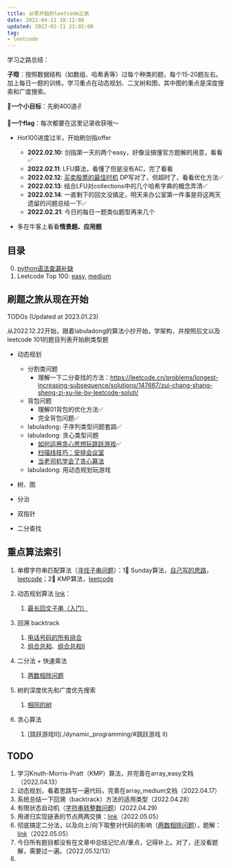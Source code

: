 ```yaml
---
title: 从零开始的leetcode之旅
date: 2022-04-11 10:12:00
updated: 2022-02-11 23:02:00
tag:
- leetcode
---
```


学习之路总结：

**子晗**：按照数据结构（如数组、哈希表等）过每个种类的题，每个15-20题左右。加上每日一题的训练。学习重点在动态规划、二叉树和图，其中图的重点是深度搜索和广度搜索。

**🌟一个小目标**：先刷400道✌️

**🌟一个flag**：每次都要在这里记录收获哦～

- Hot100进度过半，开始刷剑指offer
    - **2022.02.10:** 剑指第一天的两个easy，好像没搞懂官方题解的用意，看看✅
    - **2022.02.11**: LFU算法，看懂了但是没有AC，完了看看
    - **2022.02.12**: [买卖股票的最佳时机](https://leetcode.cn/problems/best-time-to-buy-and-sell-stock-iii/description/) DP写对了，但超时了，看看优化方法✅
    - **2022.02.13**: 结合LFU对collections中的几个哈希字典的概念弄清✅
    - **2022.02.14**: 一直剩下的回文没搞定，明天来办公室第一件事是将这两天遗留的问题总结一下✅
    - **2022.02.21**: 今日的每日一题类似题型再来几个

- 多在牛客上看看**情景题、应用题**



## 目录

0. [python语法查漏补缺](./python.md)
1. Leetcode Top 100: [easy](./0_array_easy.md), [medium](./0_array_medium.md)



## 刷题之旅从现在开始

TODOs (Updated at 2023.01.23)

从2022.12.22开始，跟着labuladong的算法小抄开始，学架构，并按照后文以及leetcode 101的题目列表开始刷类型题

- 动态规划 
    - 分割类问题
        - 理解一下二分查找的方法：https://leetcode.cn/problems/longest-increasing-subsequence/solutions/147667/zui-chang-shang-sheng-zi-xu-lie-by-leetcode-soluti/
    - 背包问题
        - 理解01背包的优化方法✅
        - 完全背包问题✅
    - labuladong: 子序列类型问题套路✅
    - labuladong: 贪心类型问题
        - [如何运用贪心思想玩跳跃游戏](https://mp.weixin.qq.com/s?__biz=MzAxODQxMDM0Mw==&mid=2247485087&idx=1&sn=ddbed992e5ad8f1aa3b3d4afcb17889b&scene=21#wechat_redirect)✅
        - [扫描线技巧：安排会议室](https://mp.weixin.qq.com/s?__biz=MzAxODQxMDM0Mw==&mid=2247491640&idx=1&sn=60344b057f19a4765a15ed17cb7c8018&scene=21#wechat_redirect)
        - [当老司机学会了贪心算法](https://mp.weixin.qq.com/s?__biz=MzAxODQxMDM0Mw==&mid=2247491696&idx=1&sn=f3ddc1f4a7e07e4184aa08f295c7e02c&scene=21#wechat_redirect)
    - labuladong: 用动态规划玩游戏


- 树、图
- 分治
- 双指针
- 二分查找


## 重点算法索引

1. 单模字符串匹配算法（[寻找子串问题](./0_array_easy.md#strstr)）：1⃣️ Sunday算法，[自己写的思路](./0_array_easy.md#sunday)，[leetcode](https://leetcode-cn.com/problems/implement-strstr/solution/python3-sundayjie-fa-9996-by-tes/)；2⃣️ KMP算法，[leetcode](https://leetcode-cn.com/problems/implement-strstr/solution/shua-chuan-lc-shuang-bai-po-su-jie-fa-km-tb86/)
2. 动态规划算法 [link](https://zhuanlan.zhihu.com/p/365698607)：
    1. [最长回文子串（入门）](./0_array_medium.md#dynamic_programing)
3. 回溯 backtrack
    1. [电话号码的所有组合](./0_array_medium.md#comb_phonenumber)
    2. [组合总和](./0_array_medium.md#comb_sum)、[组合总和II](./0_array_medium.md#comb_sum2)

4. 二分法 + 快速乘法
    1. [两数相除问题](./0_array_medium.md#two_divide)


5. 树的深度优先和广度优先搜索
    1. [相同的树](./0_array_easy.md#same_tree)
6. 贪心算法

    1. [跳跃游戏II](./dynamic_programming/#跳跃游戏 II)


## TODO

1. 学习Knuth-Morris-Pratt（KMP）算法，并完善在array_easy文档（2022.04.13）
2. 动态规划，看着思路写一遍代码，完善在array_medium文档（2022.04.17）
3. 系统总结一下回溯（backtrack）方法的适用类型（2022.04.28）
4. 有限状态自动机（[字符串转整数问题](https://leetcode-cn.com/problems/string-to-integer-atoi/solution/zi-fu-chuan-zhuan-huan-zheng-shu-atoi-by-leetcode-/)）(2022.04.29)
5. 用递归实现链表的节点两两交换：[link](https://leetcode-cn.com/problems/swap-nodes-in-pairs/solution/liang-liang-jiao-huan-lian-biao-zhong-de-jie-di-91/)（2022.05.05）
6. 彻底搞定二分法，以及向上/向下取整对代码的影响（[两数相除问题](./0_array_medium.md#two_divide)），题解：[link](https://leetcode-cn.com/problems/divide-two-integers/solution/shua-chuan-lc-er-fen-bei-zeng-cheng-fa-j-m73b/)（2022.05.05）
7. 今日所有题目都没有在文章中总结记忆点/重点，记得补上。对了，还没看题解，需要过一遍。（2022.05.12/13）
8. 
